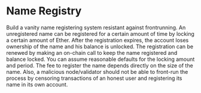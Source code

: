 # Name Registry

Build a vanity name registering system resistant against frontrunning.
An unregistered name can be registered for a certain amount of time by locking a certain amount of Ether. After the registration expires, the account loses ownership of the name and his balance is unlocked. The registration can be renewed by making an on-chain call to keep the name registered and balance locked. 
You can assume reasonable defaults for the locking amount and period.
The fee to register the name depends directly on the size of the name. Also, a malicious
node/validator should not be able to front-run the process by censoring transactions of an
honest user and registering its name in its own account.
